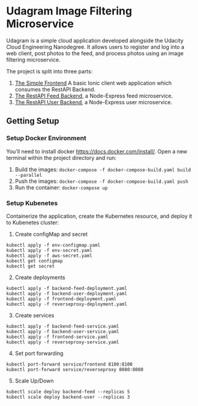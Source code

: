 # Udagram Image Filtering Microservice

Udagram is a simple cloud application developed alongside the Udacity Cloud Engineering Nanodegree. It allows users to register and log into a web client, post photos to the feed, and process photos using an image filtering microservice.

The project is split into three parts:
1. [The Simple Frontend](/udacity-c3-frontend)
A basic Ionic client web application which consumes the RestAPI Backend. 
2. [The RestAPI Feed Backend](/udacity-c3-restapi-feed), a Node-Express feed microservice.
3. [The RestAPI User Backend](/udacity-c3-restapi-user), a Node-Express user microservice.

## Getting Setup

### Setup Docker Environment
You'll need to install docker https://docs.docker.com/install/. Open a new terminal within the project directory and run:

1. Build the images: `docker-compose -f docker-compose-build.yaml build --parallel`
2. Push the images: `docker-compose -f docker-compose-build.yaml push`
3. Run the container: `docker-compose up`

### Setup Kubenetes 
Containerize the application, create the Kubernetes resource, and deploy it to Kubenetes cluster:

1. Create configMap and secret
```
kubectl apply -f env-configmap.yaml
kubectl apply -f env-secret.yaml
kubectl apply -f aws-secret.yaml
kubectl get configmap 
kubectl get secret 
```

2. Create deployments
```
kubectl apply -f backend-feed-deployment.yaml
kubectl apply -f backend-user-deployment.yaml
kubectl apply -f frontend-deployment.yaml
kubectl apply -f reverseproxy-deployment.yaml
```

3. Create services
```
kubectl apply -f backend-feed-service.yaml
kubectl apply -f backend-user-service.yaml
kubectl apply -f frontend-service.yaml
kubectl apply -f reverseproxy-service.yaml
```

4. Set port forwarding
```
kubectl port-forward service/frontend 8100:8100
kubectl port-forward service/reverseproxy 8080:8080
```

5. Scale Up/Down
``` 
kubectl scale deploy backend-feed --replicas 5
kubectl scale deploy backend-user --replicas 3
```
